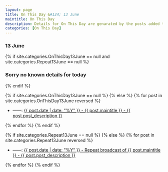 ```yaml
---
layout: page
title: On This Day &#124; 13 June
maintitle: On This Day
description: Details for On This Day are genarated by the posts added to the website so the content is subject to changes/updates over time.
categories: [On This Day]
---
```


<h3>13 June</h3>

{% if site.categories.OnThisDay13June == null and site.categories.Repeat13June == null %}
  <h3>Sorry no known details for today</h3>
{% endif %}

{% if site.categories.OnThisDay13June == null %}
{% else %}
{% for post in site.categories.OnThisDay13June reversed %}
<ul>
<li> ——: <a href="{{ post.url }}">{{ post.date | date: "%Y" }} - {{ post.maintitle }} - {{ post.post_description }}</a></li>
</ul>
{% endfor %}
{% endif %}

{% if site.categories.Repeat13June == null %}
{% else %}
{% for post in site.categories.Repeat13June reversed %}
<ul>
<li> ——: <a href="{{ post.url }}">{{ post.date | date: "%Y" }} - Repeat broadcast of {{ post.maintitle }} - {{ post.post_description }}</a></li>
</ul>
{% endfor %}
{% endif %}
